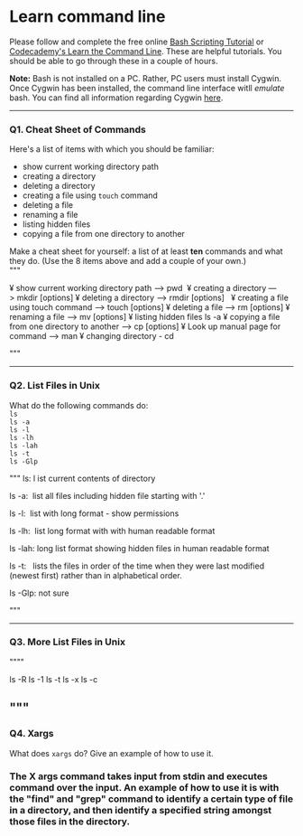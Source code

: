 # Learn command line

Please follow and complete the free online [Bash Scripting Tutorial](https://ryanstutorials.net/bash-scripting-tutorial/) or [Codecademy's Learn the Command Line](https://www.codecademy.com/learn/learn-the-command-line). These are helpful tutorials. You should be able to go through these in a couple of hours.

**Note:** Bash is not installed on a PC. Rather, PC users must install Cygwin. Once Cygwin has been installed, the command line interface witll _emulate_ bash. You can find all information regarding Cygwin [here](https://www.cygwin.com/).

---

### Q1.  Cheat Sheet of Commands  

Here's a list of items with which you should be familiar:  
* show current working directory path
* creating a directory
* deleting a directory
* creating a file using `touch` command
* deleting a file
* renaming a file
* listing hidden files
* copying a file from one directory to another

Make a cheat sheet for yourself: a list of at least **ten** commands and what they do.  (Use the 8 items above and add a couple of your own.)  
"""

¥	show current working directory path —> pwd 
¥	creating a directory —> mkdir [options] <Directory>
¥	deleting a directory —> rmdir [options] <Directory> 
¥	creating a file using touch command —> touch [options] <filename>
¥	deleting a file —> rm [options] <file>
¥	renaming a file —> mv [options] <source> <destination>
¥	listing hidden files ls -a
¥	copying a file from one directory to another —> cp [options] <source> <destination>
¥	Look up manual page for command —> man <command>
¥	changing directory - cd

"""





---

### Q2.  List Files in Unix   

What do the following commands do:  
`ls`  
`ls -a`  
`ls -l`  
`ls -lh`  
`ls -lah`  
`ls -t`  
`ls -Glp`  

"""
ls: l
ist current contents of directory 

ls -a: 
list all files including hidden file starting with '.'


ls -l: 
list with long format - show permissions


ls -lh: 
list long format with with human readable format

ls -lah: 
long list format showing hidden files in human readable format  

ls -t: 
 lists the files in order of the time when they were last modified (newest first) rather than in alphabetical order.

ls -Glp: 
not sure

"""

---

### Q3.  More List Files in Unix  

""""

ls -R
ls -1
ls -t
ls -x
ls -c 

"""
---

### Q4.  Xargs   

What does `xargs` do? Give an example of how to use it.

### The X args command takes input from stdin and executes command over the input. An example of how to use it is with the "find" and "grep" command to identify a certain type of file in a directory, and then identify a specified string amongst those files in the directory. 

 

